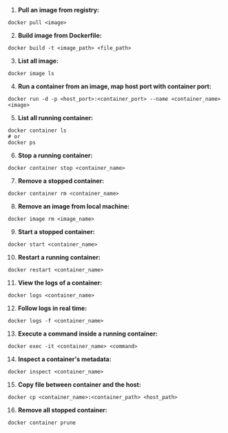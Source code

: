 1. **Pull an image from registry:**
```shell
docker pull <image>
```
2. **Build image from Dockerfile:**
```shell
docker build -t <image_path> <file_path>
```
3. **List all image:**
```shell
docker image ls
```
4. **Run a container from an image, map host port with container port:**
```shell
docker run -d -p <host_port>:<container_port> --name <container_name> <image>
```
5. **List all running container:**
```shell
docker container ls
# or
docker ps
```
6. **Stop a running container:**
```shell
docker container stop <container_name>
```
7. **Remove a stopped container:**
```shell
docker container rm <container_name>
```
8. **Remove  an image from local machine:**
```shell
docker image rm <image_name>
```
9. **Start a stopped container:**
```shell
docker start <container_name>
```
10. **Restart a  running container:**
```shell
docker restart <container_name>
```
11. **View the logs of a container:**
```shell
docker logs <container_name>
```
12. **Follow logs in real time:**
```shell
docker logs -f <container_name>
```
13. **Execute a command inside a running container:**
```shell
docker exec -it <container_name> <command>
```
14. **Inspect a container's metadata:**
```shell
docker inspect <container_name>
```
15. **Copy file between container and the host:**
```shell
docker cp <container_name>:<container_path> <host_path>
```
16. **Remove all stopped container:**
```shell
docker container prune
```